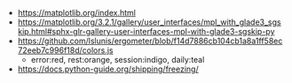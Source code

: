 - https://matplotlib.org/index.html
- https://matplotlib.org/3.2.1/gallery/user_interfaces/mpl_with_glade3_sgskip.html#sphx-glr-gallery-user-interfaces-mpl-with-glade3-sgskip-py
- https://github.com/lslunis/ergometer/blob/f14d7886cb104cb1a8a1ff58ec72eeb7c996f18d/colors.js
  - error:red, rest:orange, session:indigo, daily:teal
- https://docs.python-guide.org/shipping/freezing/
